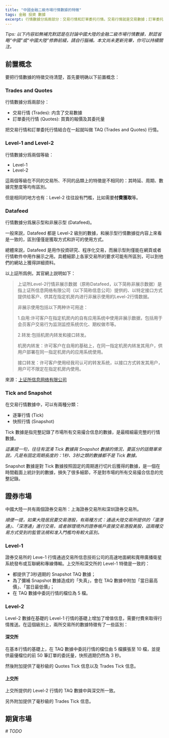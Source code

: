 ```yaml
---
title: "中國金融二級市場行情數據的特徵"
tags: 金融 投資 數據
excerpt: 行情數據分爲兩部分：交易行情和訂單委托行情。交易行情就是交易數據；訂單委托行情就是買賣的報價及其委托量。把交易行情和訂單委托行情結合在一起就叫做 TAQ (Trades and Quotes) 行情。而其中，中國的金融二級市場行情數據分爲兩個等級：Level-1 和 Level-2。不同的金融品類、不同的行情數據等級均有不同的特徵，包括時延、周期、數據完整度等均有區別。本文就詳細地介紹了其中的區別。
---
```


*Tips: 以下内容如無補充默認是在討論中國大陸的金融二級市場行情數據，默認省略“中國”或“中國大陸”修飾前綴，請自行腦補。本文尚未更新完畢，你可以持續關注。*



## 前置概念

要把行情數據的特徵交待清楚，首先要明确以下前置概念：



### Trades and Quotes

行情數據分爲兩部分：

- 交易行情 (Trades): 内含了交易數據
- 訂單委托行情 (Quotes): 買賣的報價及其委托量

把交易行情和訂單委托行情結合在一起就叫做 TAQ (Trades and Quotes) 行情。



### Level-1 and Level-2

行情數據分爲兩個等級：

- Level-1
- Level-2

這兩個等級在不同的交易所、不同的品類上的特徵是不相同的：其時延、周期、數據完整度等均有區別。

但是相同的地方也有：Level-2 往往設有門檻，比如需要**付費獲取**等。



### Datafeed

行情數據分爲展示型和非展示型 (Datafeed)。

一般來説，Datafeed 都是 Level-2 級別的數據，和展示型行情數據從内容上來看是一致的，區別僅僅是獲取方式和許可的使用方式。

總體來説，Datafeed 是用作投資研究、程序化交易，而展示型則僅能在網頁或者行情軟件中用作展示之用。具體細節上各家交易所的要求可能有所區別，可以到他們的網站上獲得詳細資料。

以上証所爲例，其官網上説明如下：

> 上证所Level-2行情非展示数据（原称Datafeed，以下简称非展示数据）是指上证所信息网络有限公司（以下简称信息公司）提供的、以特定接口方式提供给客户、供其在指定机房内进行非展示使用的Level-2行情数据。
>
> 非展示使用包括以下两种许可用途：
>
> 1.自用:许可客户在指定机房内的自有应用系统中使用非展示数据，包括用于会员客户交易行为监测监控系统优化、期权做市等。
>
> 2.转发:包括机房内转发和接口转发。
>
> 机房内转发：许可客户在自用的基础上，在同一指定机房内转发其用户，供用户部署在同一指定机房内的应用系统使用。
>
> 接口转发：许可客户使用经我司认可的转发系统，以接口方式转发其用户，用户可不限定在指定机房内使用。

來源：[上证所信息网络有限公司](https://ic.sseinfo.com/page/business/ywsq_level2Datafeed.jsp)



### Tick and Snapshot

在交易行情數據中，可以有兩種分類：

- 逐筆行情 (Tick)
- 快照行情 (Snapshot)

Tick 數據是指完整記錄了市場所有交易撮合信息的數據，是最精細最完整的行情數據。

*這裏提一句，往往有混淆 Tick 數據與 Snapshot 數據的情況，要區分的話簡單來説，凡是有固定周期長度的：1秒、3秒之類的數據都不是 Tick 數據。*

Snapshot 數據是對 Tick 數據按照固定的周期進行切片后獲得的數據，是一個在時間截面上統計到的數據，損失了很多細節，不是對市場的所有交易撮合信息的完整記錄。



## 證券市場

中國大陸一共有兩個證券交易所：上海證券交易所和深圳證券交易所。

*順便一提，如果大陸居民要交易港股，有兩種方式：通過大陸交易所提供的「滬港通」、「深港通」進行交易，或者辦理境外的證券帳戶直接交易港股美股，這兩種交易方式受到的監管法規和准入門檻均有較大區別。*

### Level-1

證券交易所的 Leve-1 行情通過交易所信息技術公司的高速地面網和寬帶廣播衛星系統發布或互聯網和專線傳輸。上交所和深交所的 Level-1 特徵是一致的：

 - 都提供了3秒週期的 Snapshot TAQ 數據；
 - 為了彌補 Snapshot 數據造成的「失真」，會在 TAQ 數據中附加「當日最高價」、「當日最低價」；
 - 在 TAQ 數據中委託行情的檔位為 5 檔。

### Level-2

Level-2 數據在基礎的 Level-1 行情的基礎上增加了增值信息，需要付費來取得行情推送。在這個級別上，兩所交易所的數據特徵有了一些區別：

#### 深交所

在基本行情的基礎上，在 TAQ 數據中委託行情的檔位由 5 檔擴張至 10 檔，並提供最優檔位的前 50 筆訂單的委託量，快照週期仍然為 3 秒。

然後附加提供了毫秒級的 Quotes Tick 信息以及 Trades Tick 信息。

#### 上交所

上交所提供的 Level-2 行情的 TAQ 數據中與深交所一致。

另外附加提供了毫秒級的 Trades Tick 信息。


## 期貨市場

*# TODO*